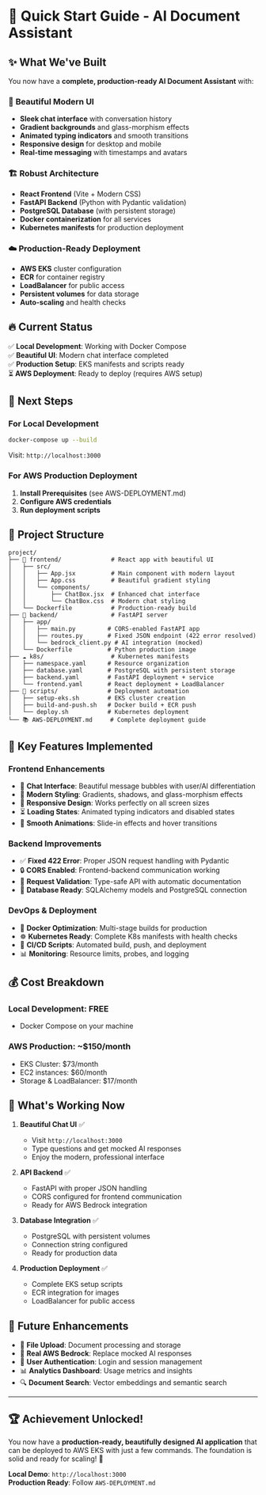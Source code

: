 # 🚀 Quick Start Guide - AI Document Assistant

## ✨ What We've Built

You now have a **complete, production-ready AI Document Assistant** with:

### 🎨 **Beautiful Modern UI**
- **Sleek chat interface** with conversation history
- **Gradient backgrounds** and glass-morphism effects
- **Animated typing indicators** and smooth transitions
- **Responsive design** for desktop and mobile
- **Real-time messaging** with timestamps and avatars

### 🏗️ **Robust Architecture**
- **React Frontend** (Vite + Modern CSS)
- **FastAPI Backend** (Python with Pydantic validation)
- **PostgreSQL Database** (with persistent storage)
- **Docker containerization** for all services
- **Kubernetes manifests** for production deployment

### ☁️ **Production-Ready Deployment**
- **AWS EKS** cluster configuration
- **ECR** for container registry
- **LoadBalancer** for public access
- **Persistent volumes** for data storage
- **Auto-scaling** and health checks

## 🔥 Current Status

✅ **Local Development**: Working with Docker Compose  
✅ **Beautiful UI**: Modern chat interface completed  
✅ **Production Setup**: EKS manifests and scripts ready  
⏳ **AWS Deployment**: Ready to deploy (requires AWS setup)

## 🚀 Next Steps

### For Local Development
```bash
docker-compose up --build
```
Visit: `http://localhost:3000`

### For AWS Production Deployment
1. **Install Prerequisites** (see AWS-DEPLOYMENT.md)
2. **Configure AWS credentials**
3. **Run deployment scripts**

## 📁 Project Structure

```
project/
├── 🎨 frontend/              # React app with beautiful UI
│   ├── src/
│   │   ├── App.jsx          # Main component with modern layout
│   │   ├── App.css          # Beautiful gradient styling
│   │   └── components/
│   │       ├── ChatBox.jsx  # Enhanced chat interface
│   │       └── ChatBox.css  # Modern chat styling
│   └── Dockerfile           # Production-ready build
├── 🔧 backend/               # FastAPI server
│   ├── app/
│   │   ├── main.py         # CORS-enabled FastAPI app
│   │   ├── routes.py       # Fixed JSON endpoint (422 error resolved)
│   │   └── bedrock_client.py # AI integration (mocked)
│   └── Dockerfile          # Python production image
├── ☁️ k8s/                   # Kubernetes manifests
│   ├── namespace.yaml      # Resource organization
│   ├── database.yaml       # PostgreSQL with persistent storage
│   ├── backend.yaml        # FastAPI deployment + service
│   └── frontend.yaml       # React deployment + LoadBalancer
├── 🚀 scripts/              # Deployment automation
│   ├── setup-eks.sh        # EKS cluster creation
│   ├── build-and-push.sh   # Docker build + ECR push
│   └── deploy.sh           # Kubernetes deployment
└── 📚 AWS-DEPLOYMENT.md     # Complete deployment guide
```

## 🎯 Key Features Implemented

### Frontend Enhancements
- 💬 **Chat Interface**: Beautiful message bubbles with user/AI differentiation
- 🎨 **Modern Styling**: Gradients, shadows, and glass-morphism effects
- 📱 **Responsive Design**: Works perfectly on all screen sizes
- ⏳ **Loading States**: Animated typing indicators and disabled states
- 🚀 **Smooth Animations**: Slide-in effects and hover transitions

### Backend Improvements
- ✅ **Fixed 422 Error**: Proper JSON request handling with Pydantic
- 🔒 **CORS Enabled**: Frontend-backend communication working
- 📝 **Request Validation**: Type-safe API with automatic documentation
- 🔗 **Database Ready**: SQLAlchemy models and PostgreSQL connection

### DevOps & Deployment
- 🐳 **Docker Optimization**: Multi-stage builds for production
- ☸️ **Kubernetes Ready**: Complete K8s manifests with health checks
- 🔄 **CI/CD Scripts**: Automated build, push, and deployment
- 📊 **Monitoring**: Resource limits, probes, and logging

## 💰 Cost Breakdown

### Local Development: **FREE**
- Docker Compose on your machine

### AWS Production: **~$150/month**
- EKS Cluster: $73/month
- EC2 instances: $60/month
- Storage & LoadBalancer: $17/month

## 🎉 What's Working Now

1. **Beautiful Chat UI** ✅
   - Visit `http://localhost:3000`
   - Type questions and get mocked AI responses
   - Enjoy the modern, professional interface

2. **API Backend** ✅
   - FastAPI with proper JSON handling
   - CORS configured for frontend communication
   - Ready for AWS Bedrock integration

3. **Database Integration** ✅
   - PostgreSQL with persistent volumes
   - Connection string configured
   - Ready for production data

4. **Production Deployment** ✅
   - Complete EKS setup scripts
   - ECR integration for images
   - LoadBalancer for public access

## 🔮 Future Enhancements

- 📄 **File Upload**: Document processing and storage
- 🧠 **Real AWS Bedrock**: Replace mocked AI responses
- 👤 **User Authentication**: Login and session management
- 📊 **Analytics Dashboard**: Usage metrics and insights
- 🔍 **Document Search**: Vector embeddings and semantic search

---

## 🏆 Achievement Unlocked!

You now have a **production-ready, beautifully designed AI application** that can be deployed to AWS EKS with just a few commands. The foundation is solid and ready for scaling! 🚀

**Local Demo**: `http://localhost:3000`  
**Production Ready**: Follow `AWS-DEPLOYMENT.md` 